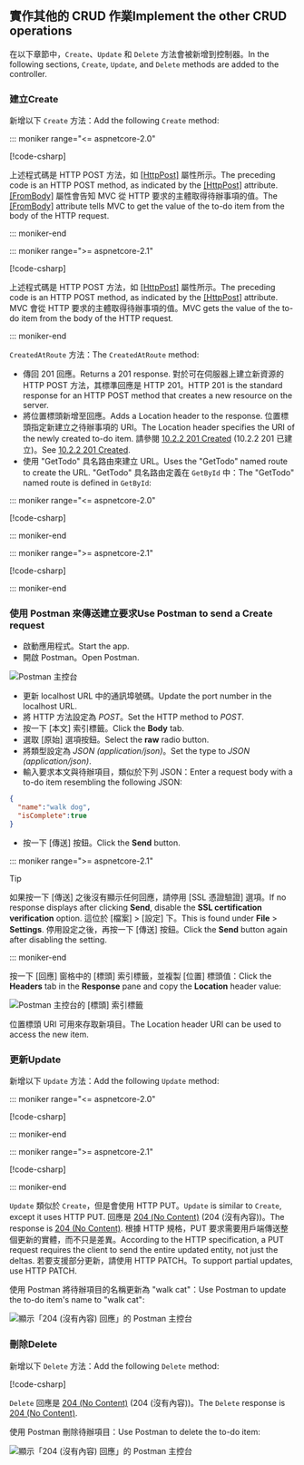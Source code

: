## <a name="implement-the-other-crud-operations"></a><span data-ttu-id="416e6-101">實作其他的 CRUD 作業</span><span class="sxs-lookup"><span data-stu-id="416e6-101">Implement the other CRUD operations</span></span>

<span data-ttu-id="416e6-102">在以下章節中，`Create`、`Update` 和 `Delete` 方法會被新增到控制器。</span><span class="sxs-lookup"><span data-stu-id="416e6-102">In the following sections, `Create`, `Update`, and `Delete` methods are added to the controller.</span></span>

### <a name="create"></a><span data-ttu-id="416e6-103">建立</span><span class="sxs-lookup"><span data-stu-id="416e6-103">Create</span></span>

<span data-ttu-id="416e6-104">新增以下 `Create` 方法：</span><span class="sxs-lookup"><span data-stu-id="416e6-104">Add the following `Create` method:</span></span>

::: moniker range="<= aspnetcore-2.0"

[!code-csharp[](../../tutorials/first-web-api/samples/2.0/TodoApi/Controllers/TodoController.cs?name=snippet_Create)]

<span data-ttu-id="416e6-105">上述程式碼是 HTTP POST 方法，如 [[HttpPost]](/dotnet/api/microsoft.aspnetcore.mvc.httppostattribute) 屬性所示。</span><span class="sxs-lookup"><span data-stu-id="416e6-105">The preceding code is an HTTP POST method, as indicated by the [[HttpPost]](/dotnet/api/microsoft.aspnetcore.mvc.httppostattribute) attribute.</span></span> <span data-ttu-id="416e6-106">[[FromBody]](/dotnet/api/microsoft.aspnetcore.mvc.frombodyattribute) 屬性會告知 MVC 從 HTTP 要求的主體取得待辦事項的值。</span><span class="sxs-lookup"><span data-stu-id="416e6-106">The [[FromBody]](/dotnet/api/microsoft.aspnetcore.mvc.frombodyattribute) attribute tells MVC to get the value of the to-do item from the body of the HTTP request.</span></span>

::: moniker-end

::: moniker range=">= aspnetcore-2.1"

[!code-csharp[](../../tutorials/first-web-api/samples/2.1/TodoApi/Controllers/TodoController.cs?name=snippet_Create)]

<span data-ttu-id="416e6-107">上述程式碼是 HTTP POST 方法，如 [[HttpPost]](/dotnet/api/microsoft.aspnetcore.mvc.httppostattribute) 屬性所示。</span><span class="sxs-lookup"><span data-stu-id="416e6-107">The preceding code is an HTTP POST method, as indicated by the [[HttpPost]](/dotnet/api/microsoft.aspnetcore.mvc.httppostattribute) attribute.</span></span> <span data-ttu-id="416e6-108">MVC 會從 HTTP 要求的主體取得待辦事項的值。</span><span class="sxs-lookup"><span data-stu-id="416e6-108">MVC gets the value of the to-do item from the body of the HTTP request.</span></span>

::: moniker-end

<span data-ttu-id="416e6-109">`CreatedAtRoute` 方法：</span><span class="sxs-lookup"><span data-stu-id="416e6-109">The `CreatedAtRoute` method:</span></span>

* <span data-ttu-id="416e6-110">傳回 201 回應。</span><span class="sxs-lookup"><span data-stu-id="416e6-110">Returns a 201 response.</span></span> <span data-ttu-id="416e6-111">對於可在伺服器上建立新資源的 HTTP POST 方法，其標準回應是 HTTP 201。</span><span class="sxs-lookup"><span data-stu-id="416e6-111">HTTP 201 is the standard response for an HTTP POST method that creates a new resource on the server.</span></span>
* <span data-ttu-id="416e6-112">將位置標頭新增至回應。</span><span class="sxs-lookup"><span data-stu-id="416e6-112">Adds a Location header to the response.</span></span> <span data-ttu-id="416e6-113">位置標頭指定新建立之待辦事項的 URI。</span><span class="sxs-lookup"><span data-stu-id="416e6-113">The Location header specifies the URI of the newly created to-do item.</span></span> <span data-ttu-id="416e6-114">請參閱 [10.2.2 201 Created](https://www.w3.org/Protocols/rfc2616/rfc2616-sec10.html) (10.2.2 201 已建立)。</span><span class="sxs-lookup"><span data-stu-id="416e6-114">See [10.2.2 201 Created](https://www.w3.org/Protocols/rfc2616/rfc2616-sec10.html).</span></span>
* <span data-ttu-id="416e6-115">使用 "GetTodo" 具名路由來建立 URL。</span><span class="sxs-lookup"><span data-stu-id="416e6-115">Uses the "GetTodo" named route to create the URL.</span></span> <span data-ttu-id="416e6-116">"GetTodo" 具名路由定義在 `GetById` 中：</span><span class="sxs-lookup"><span data-stu-id="416e6-116">The "GetTodo" named route is defined in `GetById`:</span></span>

::: moniker range="<= aspnetcore-2.0"

[!code-csharp[](../../tutorials/first-web-api/samples/2.0/TodoApi/Controllers/TodoController.cs?name=snippet_GetByID&highlight=1-2)]

::: moniker-end

::: moniker range=">= aspnetcore-2.1"

[!code-csharp[](../../tutorials/first-web-api/samples/2.1/TodoApi/Controllers/TodoController.cs?name=snippet_GetByID&highlight=1-2)]

::: moniker-end

### <a name="use-postman-to-send-a-create-request"></a><span data-ttu-id="416e6-117">使用 Postman 來傳送建立要求</span><span class="sxs-lookup"><span data-stu-id="416e6-117">Use Postman to send a Create request</span></span>

* <span data-ttu-id="416e6-118">啟動應用程式。</span><span class="sxs-lookup"><span data-stu-id="416e6-118">Start the app.</span></span>
* <span data-ttu-id="416e6-119">開啟 Postman。</span><span class="sxs-lookup"><span data-stu-id="416e6-119">Open Postman.</span></span>

![Postman 主控台](../../tutorials/first-web-api/_static/pmc.png)

* <span data-ttu-id="416e6-121">更新 localhost URL 中的通訊埠號碼。</span><span class="sxs-lookup"><span data-stu-id="416e6-121">Update the port number in the localhost URL.</span></span>
* <span data-ttu-id="416e6-122">將 HTTP 方法設定為 *POST*。</span><span class="sxs-lookup"><span data-stu-id="416e6-122">Set the HTTP method to *POST*.</span></span>
* <span data-ttu-id="416e6-123">按一下 [本文] 索引標籤。</span><span class="sxs-lookup"><span data-stu-id="416e6-123">Click the **Body** tab.</span></span>
* <span data-ttu-id="416e6-124">選取 [原始] 選項按鈕。</span><span class="sxs-lookup"><span data-stu-id="416e6-124">Select the **raw** radio button.</span></span>
* <span data-ttu-id="416e6-125">將類型設定為 *JSON (application/json)*。</span><span class="sxs-lookup"><span data-stu-id="416e6-125">Set the type to *JSON (application/json)*.</span></span>
* <span data-ttu-id="416e6-126">輸入要求本文與待辦項目，類似於下列 JSON：</span><span class="sxs-lookup"><span data-stu-id="416e6-126">Enter a request body with a to-do item resembling the following JSON:</span></span>

```json
{
  "name":"walk dog",
  "isComplete":true
}
```

* <span data-ttu-id="416e6-127">按一下 [傳送] 按鈕。</span><span class="sxs-lookup"><span data-stu-id="416e6-127">Click the **Send** button.</span></span>

::: moniker range=">= aspnetcore-2.1"

> [!TIP]
> <span data-ttu-id="416e6-128">如果按一下 [傳送] 之後沒有顯示任何回應，請停用 [SSL 憑證驗證] 選項。</span><span class="sxs-lookup"><span data-stu-id="416e6-128">If no response displays after clicking **Send**, disable the **SSL certification verification** option.</span></span> <span data-ttu-id="416e6-129">這位於 [檔案] > [設定] 下。</span><span class="sxs-lookup"><span data-stu-id="416e6-129">This is found under **File** > **Settings**.</span></span> <span data-ttu-id="416e6-130">停用設定之後，再按一下 [傳送] 按鈕。</span><span class="sxs-lookup"><span data-stu-id="416e6-130">Click the **Send** button again after disabling the setting.</span></span>

::: moniker-end

<span data-ttu-id="416e6-131">按一下 [回應] 窗格中的 [標頭] 索引標籤，並複製 [位置] 標頭值：</span><span class="sxs-lookup"><span data-stu-id="416e6-131">Click the **Headers** tab in the **Response** pane and copy the **Location** header value:</span></span>

![Postman 主控台的 [標頭] 索引標籤](../../tutorials/first-web-api/_static/pmc2.png)

<span data-ttu-id="416e6-133">位置標頭 URI 可用來存取新項目。</span><span class="sxs-lookup"><span data-stu-id="416e6-133">The Location header URI can be used to access the new item.</span></span>

### <a name="update"></a><span data-ttu-id="416e6-134">更新</span><span class="sxs-lookup"><span data-stu-id="416e6-134">Update</span></span>

<span data-ttu-id="416e6-135">新增以下 `Update` 方法：</span><span class="sxs-lookup"><span data-stu-id="416e6-135">Add the following `Update` method:</span></span>

::: moniker range="<= aspnetcore-2.0"

[!code-csharp[](../../tutorials/first-web-api/samples/2.0/TodoApi/Controllers/TodoController.cs?name=snippet_Update)]

::: moniker-end

::: moniker range=">= aspnetcore-2.1"

[!code-csharp[](../../tutorials/first-web-api/samples/2.1/TodoApi/Controllers/TodoController.cs?name=snippet_Update)]

::: moniker-end

<span data-ttu-id="416e6-136">`Update` 類似於 `Create`，但是會使用 HTTP PUT。</span><span class="sxs-lookup"><span data-stu-id="416e6-136">`Update` is similar to `Create`, except it uses HTTP PUT.</span></span> <span data-ttu-id="416e6-137">回應是 [204 (No Content)](https://www.w3.org/Protocols/rfc2616/rfc2616-sec9.html) (204 (沒有內容))。</span><span class="sxs-lookup"><span data-stu-id="416e6-137">The response is [204 (No Content)](https://www.w3.org/Protocols/rfc2616/rfc2616-sec9.html).</span></span> <span data-ttu-id="416e6-138">根據 HTTP 規格，PUT 要求需要用戶端傳送整個更新的實體，而不只是差異。</span><span class="sxs-lookup"><span data-stu-id="416e6-138">According to the HTTP specification, a PUT request requires the client to send the entire updated entity, not just the deltas.</span></span> <span data-ttu-id="416e6-139">若要支援部分更新，請使用 HTTP PATCH。</span><span class="sxs-lookup"><span data-stu-id="416e6-139">To support partial updates, use HTTP PATCH.</span></span>

<span data-ttu-id="416e6-140">使用 Postman 將待辦項目的名稱更新為 "walk cat"：</span><span class="sxs-lookup"><span data-stu-id="416e6-140">Use Postman to update the to-do item's name to "walk cat":</span></span>

![顯示「204 (沒有內容) 回應」的 Postman 主控台](../../tutorials/first-web-api/_static/pmcput.png)

### <a name="delete"></a><span data-ttu-id="416e6-142">刪除</span><span class="sxs-lookup"><span data-stu-id="416e6-142">Delete</span></span>

<span data-ttu-id="416e6-143">新增以下 `Delete` 方法：</span><span class="sxs-lookup"><span data-stu-id="416e6-143">Add the following `Delete` method:</span></span>

[!code-csharp[](../../tutorials/first-web-api/samples/2.0/TodoApi/Controllers/TodoController.cs?name=snippet_Delete)]

<span data-ttu-id="416e6-144">`Delete` 回應是 [204 (No Content)](https://www.w3.org/Protocols/rfc2616/rfc2616-sec9.html) \(204 (沒有內容)\)。</span><span class="sxs-lookup"><span data-stu-id="416e6-144">The `Delete` response is [204 (No Content)](https://www.w3.org/Protocols/rfc2616/rfc2616-sec9.html).</span></span>

<span data-ttu-id="416e6-145">使用 Postman 刪除待辦項目：</span><span class="sxs-lookup"><span data-stu-id="416e6-145">Use Postman to delete the to-do item:</span></span>

![顯示「204 (沒有內容) 回應」的 Postman 主控台](../../tutorials/first-web-api/_static/pmd.png)
